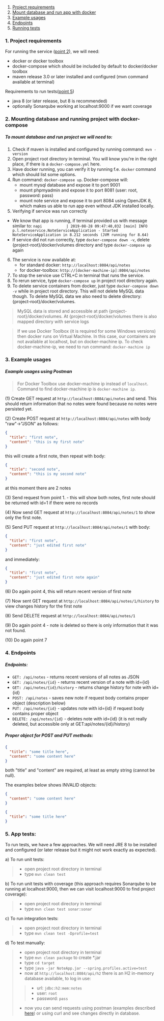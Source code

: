1. [Project requirements](#requirements) 
2. [Mount database and run app with docker](#dockerize)
3. [Example usages](#example-usages)
4. [Endpoints](#endpoints)
5. [Running tests](#tests)

### <a name="requirements"></a> 1. Project requirements
For running the service ([point 2](#dockerize)), we will need:
- docker or docker toolbox
- docker-compose which should be included by default to docker/docker toolbox
- maven release 3.0 or later installed and configured (mvn command available at terminal)

Requirements to run tests([point 5](#tests))
- java 8 (or later release, but 8 is recommended)
- optionally Sonarqube working at localhost:9000 if we want coverage

### <a name="dockerize"></a> 2. Mounting database and running project with docker-compose
##### To mount database and run project we will need to:

1. Check if maven is installed and configured by running command: ```mvn -version```
2. Open project root directory in terminal. You will know you're in the right place, if there is a ```docker-compose.yml``` here. 
3. Have docker running, you can verify it by running f.e. ```docker``` command which should list some options.
4. Run command: ```docker-compose up```. Docker-compose will:
    - mount mysql database and expose it to port 9001
    - mount phpmyadmin and expose it to port 8081 (user: root, password: pass)
    - mount note service and expose it to port 8084 using OpenJDK 8, which makes us able to run app even without JDK installed locally.   
5. Verifying if service was run correctly
- We know that app is running, if terminal provided us with message similar to: ```napi           | 2019-08-28 09:47:40,032 [main] INFO p.l.noteservice.NoteServiceApplication - Started NoteServiceApplication in 8.212 seconds (JVM running for 8.64)```
- If service did not run correctly, type ```docker-compose down -v```, delete {project-root}/docker/volumes directory and type ```docker-compose up``` again
6. The service is now available at:
    - for standard docker: ```http://localhost:8084/api/notes```
    - for docker-toolbox: ```http://[docker-machine-ip]:8084/api/notes```
7. To stop the service use CTRL+C in terminal that runs the service.
8. To rerun service, type ```docker-compose up``` in project root directory again.
9. To delete service containers from docker, just type ```docker-compose down -v``` while in project root directory. 
This will not delete MySQL data though. To delete MySQL data we also need to delete directory: {project-root}/docker/volumes.

>MySQL data is stored and accessible at path {project-root}/docker/volumes.
>At {project-root}/docker/volumes there is also mapped directory with service logs

>If we use Docker Toolbox (it is required for some Windows versions) then docker runs on Virtual Machine. 
>In this case, our containers are not available at localhost, but on docker-machine ip.
>To check docker-machine-ip, we need to run command: ```docker-machine ip```

### <a name="example-usages"></a> 3. Example usages
##### Example usages using Postman
> For Docker Toolbox use docker-machine ip instead of `localhost`. Command to find docker-machine ip is `docker-machine ip`.  

(1) Create GET request at ```http://localhost:8084/api/notes``` and send.
This should return information that no notes were found because no notes were persisted yet.  

(2) Create POST request at ```http://localhost:8084/api/notes``` with body "raw"->"JSON" as follows:
```json
{
  "title": "first note",
  "content": "this is my first note"
}
```
this will create a first note, then repeat with body:
```json
{
  "title": "second note",
  "content": "this is my second note"
}
```
at this moment there are 2 notes

(3) Send request from point 1. - this will show both notes, first note should be returned with id=1 if there were no records

(4) Now send GET request at ```http://localhost:8084/api/notes/1``` to show only the first note.

(5) Send PUT request at ```http://localhost:8084/api/notes/1``` with body:
```json
{
  "title": "first note",
  "content": "just edited first note"
}
```
and immediately:
```json
{
  "title": "first note",
  "content": "just edited first note again"
}
```
(6) Do again point 4, this will return recent version of first note

(7) Now sent GET request at ```http://localhost:8084/api/notes/1/history``` to view changes history for the first note

(8) Send DELETE request at ```http://localhost:8084/api/notes/1``` 

(9) Do again point 4 - note is deleted so there is only information that it was not found.

(10) Do again point 7

### <a name="endpoints"></a> 4. Endpoints

##### Endpoints:
- ```GET: /api/notes``` - returns recent versions of all notes as JSON
- ```GET: /api/notes/{id}``` - returns recent version of a note with id={id}
- ```GET: /api/notes/{id}/history``` - returns change history for note with id={id}
- ```POST: /api/notes``` - saves new note if request body contains proper object (description below)
- ```PUT: /api/notes/{id}``` - updates note with id={id} if request body contains proper object
- ```DELETE: /api/notes/{id}``` - deletes note with id={id} (it is not really deleted, but accessible only at GET:api/notes/{id}/history)

##### Proper object for POST and PUT methods:
```json
{
  "title": "some title here",
  "content": "some content here"
}
```
both "title" and "content" are required, at least as empty string (cannot be null).

The examples below shows INVALID objects:
```json
{
  "content": "some content here"
}
```
```json
{
  "title": "some title here"
}
```

### <a name="tests"></a> 5. App tests:

To run tests, we have a few approaches. We will need JRE 8 to be installed and configured
(or later release but it might not work exactly as expected).

a) To run unit tests:
>- open project root directory in terminal
>- type ```mvn clean test```

b) To run unit tests with coverage (this approach requires Sonarqube to be running at localhost:9000, then we can visit localhost:9000 to find project coverage):
>- open project root directory in terminal
>- type ```mvn clean test sonar:sonar```

c) To run integration tests:
>- open project root directory in terminal
>- type ```mvn clean test -Dprofile=test```

d) To test manually:
>- open project root directory in terminal
>- type ```mvn clean package``` to create *.jar
>- type ```cd target```
>- type ```java -jar NoteApp.jar --spring.profiles.active=test```
>- now at ```http://localhost:8084/api/h2``` there is an H2 in-memory database available, to log in use:
>>- url: ```jdbc:h2:mem:notes```
>>- user: ```root```
>>- password: ```pass```
>- now you can send requests using postman (examples described [here](#example-usages)) or using curl and see changes directly in database.